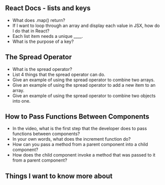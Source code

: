 ## React Docs - lists and keys

- What does .map() return?
- If I want to loop through an array and display each value in JSX, how do I do that in React?
- Each list item needs a unique ____.
- What is the purpose of a key?

## The Spread Operator

- What is the spread operator?
- List 4 things that the spread operator can do.
- Give an example of using the spread operator to combine two arrays.
- Give an example of using the spread operator to add a new item to an array.
- Give an example of using the spread operator to combine two objects into one.

## How to Pass Functions Between Components

- In the video, what is the first step that the developer does to pass functions between components?
- In your own words, what does the increment function do?
- How can you pass a method from a parent component into a child component?
- How does the child component invoke a method that was passed to it from a parent component?

## Things I want to know more about
